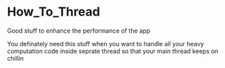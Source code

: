 # How_To_Thread
Good stuff to enhance the performance of the app

You definately need this stuff when you want to handle all your heavy computation code inside seprate thread so that your main thread
keeps on chillin
